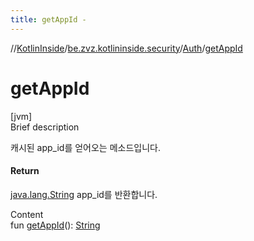 ```yaml
---
title: getAppId -
---
```

//[KotlinInside](../../index.md)/[be.zvz.kotlininside.security](../index.md)/[Auth](index.md)/[getAppId](get-app-id.md)



# getAppId  
[jvm]  
Brief description  


캐시된 app_id를 얻어오는 메소드입니다.



#### Return  


[java.lang.String](https://docs.oracle.com/javase/7/docs/api/java/lang/String.html) app_id를 반환합니다.

  
Content  
fun [getAppId](get-app-id.md)(): [String](https://kotlinlang.org/api/latest/jvm/stdlib/kotlin/-string/index.html)  



